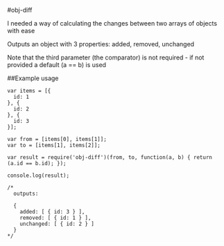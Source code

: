 #obj-diff

I needed a way of calculating the changes between two arrays of objects with ease

Outputs an object with 3 properties: added, removed, unchanged

Note that the third parameter (the comparator) is not required - if not provided a default (a == b) is used
 
##Example usage

    var items = [{
      id: 1
    }, {
      id: 2
    }, {
      id: 3
    }];
    
    var from = [items[0], items[1]];
    var to = [items[1], items[2]];
    
    var result = require('obj-diff')(from, to, function(a, b) { return (a.id == b.id); });
    
    console.log(result);
    
    /*
      outputs:
      
      { 
        added: [ { id: 3 } ],
        removed: [ { id: 1 } ],
        unchanged: [ { id: 2 } ] 
      }
    */
    
